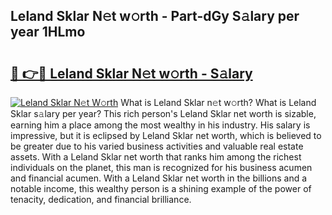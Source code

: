 ## Leland Sklar N𝚎t w𝚘rth - Part-dGy S𝚊lary per year 1HLmo

# <h2><a href="http://gc585t.nevu.top/?p=Leland+Sklar">🔗 👉🔴 Leland Sklar N𝚎t w𝚘rth - S𝚊lary</a></h2>

[![Leland Sklar N𝚎t W𝚘rth](https://i.imgur.com/Oavwk0R.jpeg)](http://gc585t.nevu.top/?p=Leland+Sklar)
What is Leland Sklar n𝚎t w𝚘rth? What is Leland Sklar s𝚊lary per year?
This rich person's Leland Sklar net worth is sizable, earning him a place among the most wealthy in his industry. His salary is impressive, but it is eclipsed by Leland Sklar net worth, which is believed to be greater due to his varied business activities and valuable real estate assets. With a Leland Sklar net worth that ranks him among the richest individuals on the planet, this man is recognized for his business acumen and financial acumen. With a Leland Sklar net worth in the billions and a notable income, this wealthy person is a shining example of the power of tenacity, dedication, and financial brilliance.
